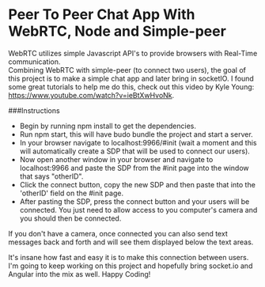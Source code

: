# Peer To Peer Chat App With WebRTC, Node and Simple-peer

WebRTC utilizes simple Javascript API's to provide browsers with Real-Time communication.  
Combining WebRTC with simple-peer (to connect two users), the goal of this project is to make a simple chat app and later bring in socketIO.  I found some great tutorials to help me do this, check out this video by Kyle Young: https://www.youtube.com/watch?v=ieBtXwHvoNk.

###Instructions
* Begin by running npm install to get the dependencies.
* Run npm start, this will have budo bundle the project and start a server.
* In your browser navigate to localhost:9966/#init (wait a moment and this will automatically create a SDP that will be             used to connect our users).
* Now open another window in your browser and navigate to localhost:9966 and paste the SDP from the #init page into the window that says "otherID".
* Click the connect button, copy the new SDP and then paste that into the 'otherID' field on the #init page.
* After pasting the SDP, press the connect button and your users will be connected. You just need to allow access to you computer's camera and you should then be connected.

If you don't have a camera, once connected you can also send text messages back and forth and will see them displayed below the text areas.

It's insane how fast and easy it is to make this connection between users.  I'm going to keep working on this project and hopefully bring socket.io and Angular into the mix as well.  Happy Coding!
